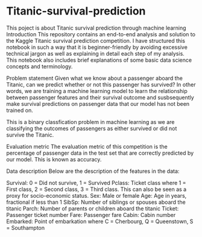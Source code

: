 # Titanic-survival-prediction
This poject is about Titanic survival prediction through machine learning
Introduction
This repository contains an end-to-end analysis and solution to the Kaggle Titanic survival prediction competition. I have structured this notebook in such a way that it is beginner-friendly by avoiding excessive technical jargon as well as explaining in detail each step of my analysis. This notebook also includes brief explanations of some basic data science concepts and terminology.

Problem statement
Given what we know about a passenger aboard the Titanic, can we predict whether or not this passenger has survived? In other words, we are training a machine learning model to learn the relationship between passenger features and their survival outcome and susbsequently make survival predictions on passenger data that our model has not been trained on.

This is a binary classfication problem in machine learning as we are classifying the outcomes of passengers as either survived or did not survive the Titanic.

Evaluation metric
The evaluation metric of this competition is the percentage of passenger data in the test set that are correctly predicted by our model. This is known as accuracy.

Data description
Below are the description of the features in the data:

Survival: 0 = Did not survive, 1 = Survived
Pclass: Ticket class where 1 = First class, 2 = Second class, 3 = Third class. This can also be seen as a proxy for socio-economic status.
Sex: Male or female
Age: Age in years, fractional if less than 1
SibSp: Number of siblings or spouses aboard the titanic
Parch: Number of parents or children aboard the titanic
Ticket: Passenger ticket number
Fare: Passenger fare
Cabin: Cabin number
Embarked: Point of embarkation where C = Cherbourg, Q = Queenstown, S = Southampton
